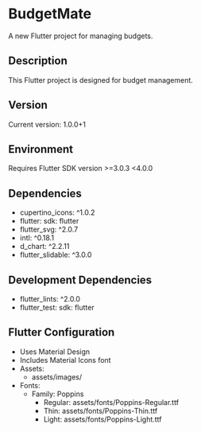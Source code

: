 # BudgetMate

A new Flutter project for managing budgets.

## Description

This Flutter project is designed for budget management.

## Version

Current version: 1.0.0+1

## Environment

Requires Flutter SDK version >=3.0.3 <4.0.0

## Dependencies

- cupertino_icons: ^1.0.2
- flutter: sdk: flutter
- flutter_svg: ^2.0.7
- intl: ^0.18.1
- d_chart: ^2.2.11
- flutter_slidable: ^3.0.0

## Development Dependencies

- flutter_lints: ^2.0.0
- flutter_test: sdk: flutter

## Flutter Configuration

- Uses Material Design
- Includes Material Icons font
- Assets:
  - assets/images/
- Fonts:
  - Family: Poppins
    - Regular: assets/fonts/Poppins-Regular.ttf
    - Thin: assets/fonts/Poppins-Thin.ttf
    - Light: assets/fonts/Poppins-Light.ttf
